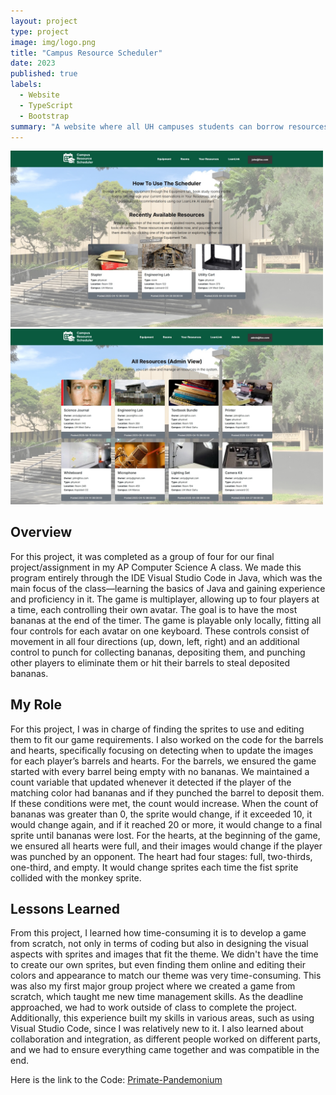 ```yaml
---
layout: project
type: project
image: img/logo.png
title: "Campus Resource Scheduler"
date: 2023
published: true
labels:
  - Website
  - TypeScript
  - Bootstrap
summary: "A website where all UH campuses students can borrow resources for use."
---
```


<div class="text-center p-4">
  <img width="500px" src="../img/HP.jpg" class="img-thumbnail" >
</div>

<div class="text-center p-4">
  <img width="500px" src="../img/AdminHP.jpg" class="img-thumbnail" >
</div>

## Overview

For this project, it was completed as a group of four for our final project/assignment in my AP Computer Science A class. We made this program entirely through the IDE Visual Studio Code in Java, which was the main focus of the class—learning the basics of Java and gaining experience and proficiency in it. The game is multiplayer, allowing up to four players at a time, each controlling their own avatar. The goal is to have the most bananas at the end of the timer. The game is playable only locally, fitting all four controls for each avatar on one keyboard. These controls consist of movement in all four directions (up, down, left, right) and an additional control to punch for collecting bananas, depositing them, and punching other players to eliminate them or hit their barrels to steal deposited bananas.

## My Role

For this project, I was in charge of finding the sprites to use and editing them to fit our game requirements. I also worked on the code for the barrels and hearts, specifically focusing on detecting when to update the images for each player’s barrels and hearts. For the barrels, we ensured the game started with every barrel being empty with no bananas. We maintained a count variable that updated whenever it detected if the player of the matching color had bananas and if they punched the barrel to deposit them. If these conditions were met, the count would increase. When the count of bananas was greater than 0, the sprite would change, if it exceeded 10, it would change again, and if it reached 20 or more, it would change to a final sprite until bananas were lost. For the hearts, at the beginning of the game, we ensured all hearts were full, and their images would change if the player was punched by an opponent. The heart had four stages: full, two-thirds, one-third, and empty. It would change sprites each time the fist sprite collided with the monkey sprite.

## Lessons Learned

From this project, I learned how time-consuming it is to develop a game from scratch, not only in terms of coding but also in designing the visual aspects with sprites and images that fit the theme. We didn't have the time to create our own sprites, but even finding them online and editing their colors and appearance to match our theme was very time-consuming. This was also my first major group project where we created a game from scratch, which taught me new time management skills. As the deadline approached, we had to work outside of class to complete the project. Additionally, this experience built my skills in various areas, such as using Visual Studio Code, since I was relatively new to it. I also learned about collaboration and integration, as different people worked on different parts, and we had to ensure everything came together and was compatible in the end.

Here is the link to the Code: [Primate-Pandemonium]((https://github.com/EricC808/Primate-Pandemonium.git))
